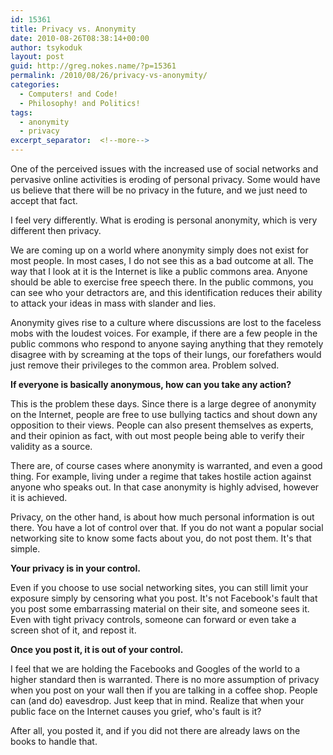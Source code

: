 ```yaml
---
id: 15361
title: Privacy vs. Anonymity
date: 2010-08-26T08:38:14+00:00
author: tsykoduk
layout: post
guid: http://greg.nokes.name/?p=15361
permalink: /2010/08/26/privacy-vs-anonymity/
categories:
  - Computers! and Code!
  - Philosophy! and Politics!
tags:
  - anonymity
  - privacy
excerpt_separator:  <!--more-->
---
```

One of the perceived issues with the increased use of social networks and pervasive online activities is eroding of personal privacy. Some would have us believe that there will be no privacy in the future, and we just need to accept that fact. 
<!--more-->

I feel very differently. What is eroding is personal anonymity, which is very different then privacy. 

We are coming up on a world where anonymity simply does not exist for most people. In most cases, I do not see this as a bad outcome at all. The way that I look at it is the Internet is like a public commons area. Anyone should be able to exercise free speech there. In the public commons, you can see who your detractors are, and this identification reduces their ability to attack your ideas in mass with slander and lies.

Anonymity gives rise to a culture where discussions are lost to the faceless mobs with the loudest voices. For example, if there are a few people in the public commons who respond to anyone saying anything that they remotely disagree with by screaming at the tops of their lungs, our forefathers would just remove their privileges to the common area. Problem solved. 

**If everyone is basically anonymous, how can you take any action?**

This is the problem these days. Since there is a large degree of anonymity on the Internet, people are free to use bullying tactics and shout down any opposition to their views. People can also present themselves as experts, and their opinion as fact, with out most people being able to verify their validity as a source.   

There are, of course cases where anonymity is warranted, and even a good thing. For example, living under a regime that takes hostile action against anyone who speaks out. In that case anonymity is highly advised, however it is achieved.  

Privacy, on the other hand, is about how much personal information is out there. You have a lot of control over that. If you do not want a popular social networking site to know some facts about you, do not post them. It's that simple. 

**Your privacy is in your control.**

Even if you choose to use social networking sites, you can still limit your exposure simply by censoring what you post. It's not Facebook's fault that you post some embarrassing material on their site, and someone sees it. Even with tight privacy controls, someone can forward or even take a screen shot of it, and repost it. 

**Once you post it, it is out of your control.**

I feel that we are holding the Facebooks and Googles of the world to a higher standard then is warranted. There is no more assumption of privacy when you post on your wall then if you are talking in a coffee shop. People can (and do) eavesdrop. Just keep that in mind. Realize that when your public face on the Internet causes you grief, who's fault is it? 

After all, you posted it, and if you did not there are already laws on the books to handle that.         
